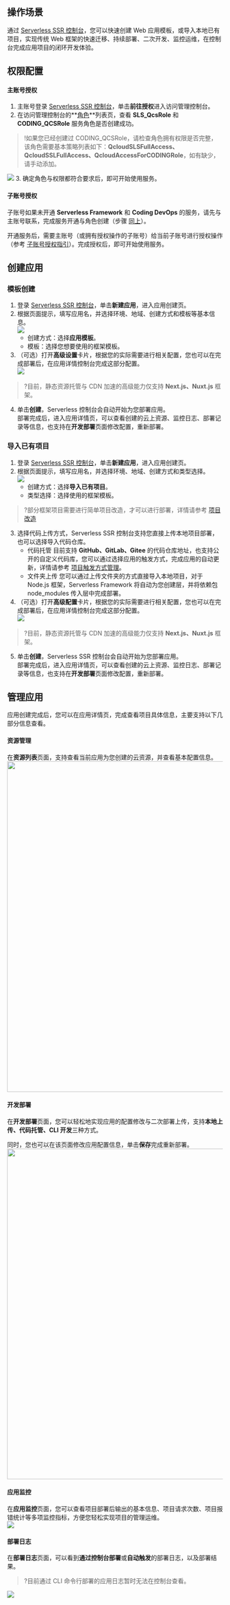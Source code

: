 ## 操作场景
通过 [Serverless SSR 控制台](https://console.cloud.tencent.com/ssr)，您可以快速创建 Web 应用模板，或导入本地已有项目，实现传统 Web 框架的快速迁移、持续部署、二次开发、监控运维，在控制台完成应用项目的闭环开发体验。  

## 权限配置
<span id="1"></span>
#### 主账号授权
1. 主账号登录 [Serverless SSR 控制台](https://console.cloud.tencent.com/ssr)，单击**前往授权**进入访问管理控制台。  
2. 在访问管理控制台的**[角色](https://console.cloud.tencent.com/cam/role)**列表页，查看 **SLS_QcsRole** 和 **CODING_QCSRole** 服务角色是否创建成功。  
>!如果您已经创建过 CODING_QCSRole，请检查角色拥有权限是否完整，该角色需要基本策略列表如下：**QcloudSLSFullAccess、QcloudSSLFullAccess、QcloudAccessForCODINGRole**，如有缺少，请手动添加。  
>
![](https://main.qcloudimg.com/raw/aa12543388f10d52ae9524a3735a2efa.png)
3. 确定角色与权限都符合要求后，即可开始使用服务。  

#### 子账号授权
子账号如果未开通 **Serverless Framework** 和 **Coding DevOps** 的服务，请先与主账号联系，完成服务开通与角色创建（步骤 [同上](#1)）。

开通服务后，需要主账号（或拥有授权操作的子账号）给当前子账号进行授权操作（参考  [子账号授权指引](https://cloud.tencent.com/document/product/1242/49730#.E5.AD.90.E8.B4.A6.E5.8F.B7.E6.8E.88.E6.9D.83)）。完成授权后，即可开始使用服务。  

## 创建应用
### 模板创建
1. 登录 [Serverless SSR 控制台](https://console.cloud.tencent.com/ssr)，单击**新建应用**，进入应用创建页。  
2. 根据页面提示，填写应用名，并选择环境、地域、创建方式和模板等基本信息。  
![](https://main.qcloudimg.com/raw/9b55916e5efb663987b4e52ded4979e5.png)
	- 创建方式：选择**应用模板**。
	- 模板：选择您想要使用的框架模板。  
3. （可选）打开**高级设置**卡片，根据您的实际需要进行相关配置，您也可以在完成部署后，在应用详情控制台完成这部分配置。  
![](https://main.qcloudimg.com/raw/6da61c8a8d5f39ceaef433050eccb8bd.png)
>?目前，静态资源托管与 CDN 加速的高级能力仅支持 **Next.js、Nuxt.js** 框架。  
4. 单击**创建**，Serverless 控制台会自动开始为您部署应用。  
部署完成后，进入应用详情页，可以查看创建的云上资源、监控日志、部署记录等信息，也支持在**开发部署**页面修改配置，重新部署。  

### 导入已有项目
1. 登录 [Serverless SSR 控制台](https://console.cloud.tencent.com/ssr)，单击**新建应用**，进入应用创建页。  
2. 根据页面提示，填写应用名，并选择环境、地域、创建方式和类型选择。  
 ![](https://main.qcloudimg.com/raw/120257e5c810fb9050965806f37fae0b.png)
	- 创建方式：选择**导入已有项目**。
	- 类型选择：选择使用的框架模板。  
>?部分框架项目需要进行简单项目改造，才可以进行部署，详情请参考 [项目改造](https://cloud.tencent.com/document/product/1242/50319)
3. 选择代码上传方式，Serverless SSR 控制台支持您直接上传本地项目部署，也可以选择导入代码仓库。  
   - 代码托管
     目前支持 **GitHub、GitLab、Gitee** 的代码仓库地址，也支持公开的自定义代码库，您可以通过选择应用的触发方式，完成应用的自动更新，详情请参考 [项目触发方式管理](https://cloud.tencent.com/document/product/1242/49637)。
   - 文件夹上传
     您可以通过上传文件夹的方式直接导入本地项目，对于 Node.js 框架，Serverless Framework 将自动为您创建层，并将依赖包 node_modules 传入层中完成部署。  
4. （可选）打开**高级配置**卡片，根据您的实际需要进行相关配置，您也可以在完成部署后，在应用详情控制台完成这部分配置。  
![](https://main.qcloudimg.com/raw/f36763665b34a16cb38faf836f5448c5.png)
>?目前，静态资源托管与 CDN 加速的高级能力仅支持 **Next.js、Nuxt.js** 框架。  
5. 单击**创建**，Serverless SSR 控制台会自动开始为您部署应用。  
部署完成后，进入应用详情页，可以查看创建的云上资源、监控日志、部署记录等信息，也支持在**开发部署**页面修改配置，重新部署。  

## 管理应用
应用创建完成后，您可以在应用详情页，完成查看项目具体信息，主要支持以下几部分信息查看。  
 
#### 资源管理
在**资源列表**页面，支持查看当前应用为您创建的云资源，并查看基本配置信息。  
<img src="https://main.qcloudimg.com/raw/b55916d9b944ce1281e5530c1db54115.png" width="770px">

#### 开发部署
在**开发部署**页面，您可以轻松地实现应用的配置修改与二次部署上传，支持**本地上传、代码托管、CLI 开发**三种方式。  

同时，您也可以在该页面修改应用配置信息，单击**保存**完成重新部署。  
<img src="https://main.qcloudimg.com/raw/5b727ac0d6715f339574e37d3580ac89.png" width="770px">

#### 应用监控
在**应用监控**页面，您可以查看项目部署后输出的基本信息、项目请求次数、项目报错统计等多项监控指标，方便您轻松实现项目的管理运维。  
![](https://main.qcloudimg.com/raw/3c1e63dd80ec63e9afe2fca3ca7c4c8b.png)


#### 部署日志
在**部署日志**页面，可以看到**通过控制台部署**或**自动触发**的部署日志，以及部署结果。  
>?目前通过 CLI 命令行部署的应用日志暂时无法在控制台查看。  

![](https://main.qcloudimg.com/raw/901cfaa38be0595cdf8738fc565e6dcb.png)

